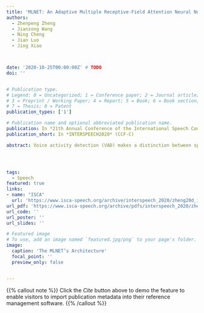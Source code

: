 ```yaml
---
title: 'MLNET: An Adaptive Multiple Receptive-Field Attention Neural Network for Voice Activity Detection'
authors:
  - Zhenpeng Zheng
  - Jianzong Wang
  - Ning Cheng
  - Jian Luo
  - Jing Xiao



date: '2020-10-25T00:00:00Z' # TODO
doi: ''


# Publication type.
# Legend: 0 = Uncategorized; 1 = Conference paper; 2 = Journal article;
# 3 = Preprint / Working Paper; 4 = Report; 5 = Book; 6 = Book section;
# 7 = Thesis; 8 = Patent
publication_types: ['1']

# Publication name and optional abbreviated publication name.
publication: In *21th Annual Conference of the International Speech Communication Association*
publication_short: In *INTERSPEECH2020* (CCF-C)

abstract: Voice activity detection (VAD) makes a distinction between speech and non-speech and its performance is of crucial importance for speech based services. Recently, deep neural network (DNN)-based VADs have achieved better performance than conventional signal processing methods. The existed DNN-based models always handcrafted a fixed window to make use of the contextual speech information to improve the performance of VAD. However, the fixed window of contextual speech information can’t handle various unpredictable noise environments and highlight the critical speech information to VAD task. In order to solve this problem, this paper proposed an adaptive multiple receptive-field attention neural network, called MLNET, to finish VAD task. The MLNET leveraged multi-branches to extract multiple contextual speech information and investigated an effective attention block to weight the most crucial parts of the context for final classification. Experiments in real-world scenarios demonstrated that the proposed MLNET-based model outperformed other baselines.




tags:
  - Speech
featured: true
links:
- name: "ISCA"
  url: 'https://www.isca-speech.org/archive/interspeech_2020/zheng20d_interspeech.html'
url_pdf: 'https://www.isca-speech.org/archive/pdfs/interspeech_2020/zheng20d_interspeech.pdf'
url_code: ''
url_poster: ''
url_slides: ''

# Featured image
# To use, add an image named `featured.jpg/png` to your page's folder.
image:
  caption: 'The MLNET’s Architecture'
  focal_point: ''
  preview_only: false


---
```


{{% callout note %}}
Click the _Cite_ button above to demo the feature to enable visitors to import publication metadata into their reference management software.
{{% /callout %}}

